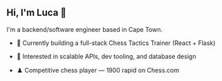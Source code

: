 ## Hi, I'm Luca 👋
I'm a backend/software engineer based in Cape Town.

- 🔨 Currently building a full-stack Chess Tactics Trainer (React + Flask)

- 🧠 Interested in scalable APIs, dev tooling, and database design

- ♟️ Competitive chess player — 1900 rapid on Chess.com
<!--
**LucaBienz/LucaBienz** is a ✨ _special_ ✨ repository because its `README.md` (this file) appears on your GitHub profile.

Here are some ideas to get you started:

- 🔭 I’m currently working on ...
- 🌱 I’m currently learning ...
- 👯 I’m looking to collaborate on ...
- 🤔 I’m looking for help with ...
- 💬 Ask me about ...
- 📫 How to reach me: ...
- 😄 Pronouns: ...
- ⚡ Fun fact: ...
-->
